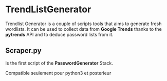 # TrendListGenerator

Trendlist Generator is a couple of scripts tools that aims to generate fresh wordlists. It can be used to collect data from **Google Trends** thanks to the **pytrends** API and to deduce password lists from it. 

## Scraper.py

Is the first script of the **PasswordGenerator** Stack. 

Compatible seulement pour python3 et posterieur
